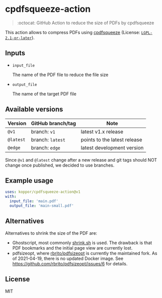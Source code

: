 # cpdfsqueeze-action

> :octocat: GitHub Action to reduce the size of PDFs by cpdfsqueeze

This action allows to compress PDFs using [cpdfsqueeze](https://github.com/johnwhitington/cpdfsqueeze)
(License: [`LGPL-2.1-or-later`](https://tldrlegal.com/license/gnu-lesser-general-public-license-v2.1-(lgpl-2.1))).

## Inputs

* `input_file`

    The name of the PDF file to reduce the file size

* `output_file`

    The name of the target PDF file

## Available versions

| Version | GitHub branch/tag | Note |
| -- | -- | -- |
| `@v1` | branch: `v1` | latest v1.x release |
| `@latest` | branch: `latest` | points to the latest release |
| `@edge` | branch: `edge`| latest development version |

Since `@v1` and `@latest` change after a new release and git tags should NOT change once published, we decided to use branches.

## Example usage

```yaml
uses: koppor/cpdfsqueeze-action@v1
with:
  input_file: 'main.pdf'
  output_file: 'main-small.pdf'
```

## Alternatives

Alternatives to shrink the size of the PDF are:

- Ghostscript, most commonly [shrink.sh](http://www.alfredklomp.com/programming/shrinkpdf/) is used.
  The drawback is that PDF bookmarks and the initial page view are currently lost.
- pdfsizeopt, where [rbrito/pdfsizeopt](https://github.com/rbrito/pdfsizeopt) is currently the maintained fork.
  As of 2021-04-19, there is no updated Docker image.
  See <https://github.com/rbrito/pdfsizeopt/issues/6> for details.

## License

MIT
